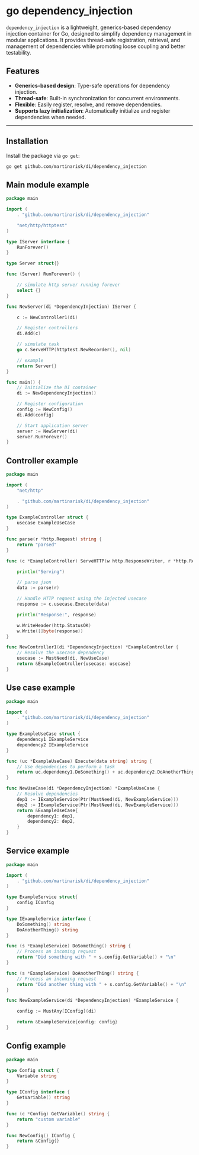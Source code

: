 # go dependency_injection

`dependency_injection` is a lightweight, generics-based dependency injection container for Go, designed to simplify dependency management in modular applications.
It provides thread-safe registration, retrieval, and management of dependencies while promoting loose coupling and better testability.

## Features

- **Generics-based design**: Type-safe operations for dependency injection.
- **Thread-safe**: Built-in synchronization for concurrent environments.
- **Flexible**: Easily register, resolve, and remove dependencies.
- **Supports lazy initialization**: Automatically initialize and register dependencies when needed.

---

## Installation

Install the package via `go get`:

```bash
go get github.com/martinarisk/di/dependency_injection
```

## Main module example

```go
package main

import (
	. "github.com/martinarisk/di/dependency_injection"

	"net/http/httptest"
)

type IServer interface {
	RunForever()
}

type Server struct{}

func (Server) RunForever() {

	// simulate http server running forever
	select {}
}

func NewServer(di *DependencyInjection) IServer {

	c := NewController1(di)

	// Register controllers
	di.Add(c)

	// simulate task
	go c.ServeHTTP(httptest.NewRecorder(), nil)

	// example
	return Server{}
}

func main() {
	// Initialize the DI container
	di := NewDependencyInjection()

	// Register configuration
	config := NewConfig()
	di.Add(config)

	// Start application server
	server := NewServer(di)
	server.RunForever()
}
```
## Controller example

```go
package main

import (
	"net/http"

	. "github.com/martinarisk/di/dependency_injection"
)

type ExampleController struct {
	usecase ExampleUseCase
}

func parse(r *http.Request) string {
	return "parsed"
}

func (c *ExampleController) ServeHTTP(w http.ResponseWriter, r *http.Request) {

	println("Serving")

	// parse json
	data := parse(r)

	// Handle HTTP request using the injected usecase
	response := c.usecase.Execute(data)

	println("Response:", response)

	w.WriteHeader(http.StatusOK)
	w.Write([]byte(response))
}

func NewController1(di *DependencyInjection) *ExampleController {
	// Resolve the usecase dependency
	usecase := MustNeed(di, NewUseCase)
	return &ExampleController{usecase: usecase}
}
```

## Use case example


```go
package main

import (
	. "github.com/martinarisk/di/dependency_injection"
)

type ExampleUseCase struct {
	dependency1 IExampleService
	dependency2 IExampleService
}

func (uc *ExampleUseCase) Execute(data string) string {
	// Use dependencies to perform a task
	return uc.dependency1.DoSomething() + uc.dependency2.DoAnotherThing()
}

func NewUseCase(di *DependencyInjection) *ExampleUseCase {
	// Resolve dependencies
	dep1 := IExampleService(Ptr(MustNeed(di, NewExampleService)))
	dep2 := IExampleService(Ptr(MustNeed(di, NewExampleService)))
	return &ExampleUseCase{
		dependency1: dep1,
		dependency2: dep2,
	}
}
```

## Service example

```go
package main

import (
	. "github.com/martinarisk/di/dependency_injection"
)

type ExampleService struct{
	config IConfig
}

type IExampleService interface {
	DoSomething() string
	DoAnotherThing() string
}

func (s *ExampleService) DoSomething() string {
	// Process an incoming request
	return "Did something with " + s.config.GetVariable() + "\n"
}

func (s *ExampleService) DoAnotherThing() string {
	// Process an incoming request
	return "Did another thing with " + s.config.GetVariable() + "\n"
}

func NewExampleService(di *DependencyInjection) *ExampleService {

	config := MustAny[IConfig](di)

	return &ExampleService{config: config}
}
```

## Config example

```go
package main

type Config struct {
	Variable string
}

type IConfig interface {
	GetVariable() string
}

func (c *Config) GetVariable() string {
	return "custom variable"
}

func NewConfig() IConfig {
	return &Config{}
}
```
